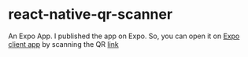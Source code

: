 # react-native-qr-scanner
An Expo App.
I published the app on Expo. So, you can open it on [Expo client app](https://play.google.com/store/apps/details?id=host.exp.exponent&hl=en_IN&gl=US&pli=1) by scanning the QR [link](  https://expo.dev/@monukhicher/QRScanner )
